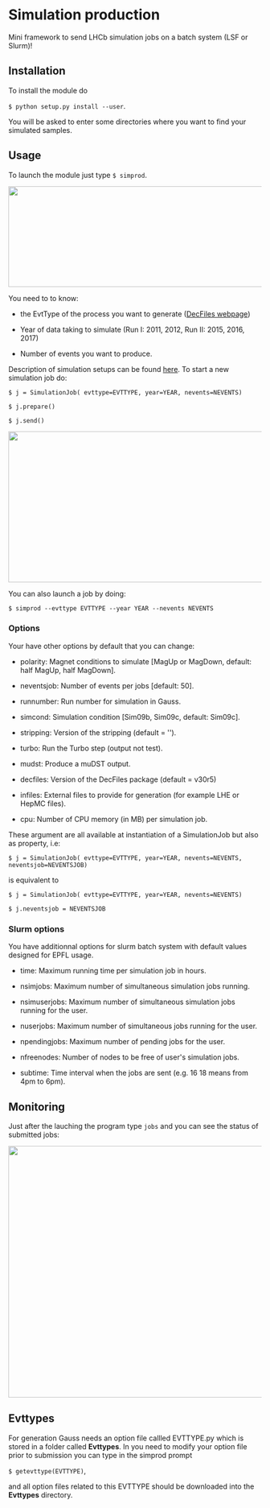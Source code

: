 # Simulation production

Mini framework to send LHCb simulation jobs on a batch system (LSF or Slurm)!

## Installation

To install the module do

`$ python setup.py install --user`.

You will be asked to enter some directories where you want to find your simulated samples.

## Usage

To launch the module just type `$ simprod`.

<p align="center">
<img width="600" height="200" src="https://github.com/marinang/SimulationProduction/blob/userinterface/etc/begin_interface.png">
</p>

You need to to know:

* the EvtType of the process you want to generate ([DecFiles webpage](http://lhcb-release-area.web.cern.ch/LHCb-release-area/DOC/decfiles/releases/dev/table_evttype.php))	

* Year of data taking to simulate (Run I: 2011, 2012, Run II: 2015, 2016, 2017)

* Number of events you want to produce.

Description of simulation setups can be found [here](https://github.com/marinang/SimulationProduction/tree/master/simjob/setup). To start a new simulation job do:

`$ j = SimulationJob( evttype=EVTTYPE, year=YEAR, nevents=NEVENTS)`

`$ j.prepare()`

`$ j.send()`

<p align="center">
<img width="750" height="300" src="https://github.com/marinang/SimulationProduction/blob/userinterface/etc/submission.png">
</p>

You can also launch a job by doing:

`$ simprod --evttype EVTTYPE --year YEAR --nevents NEVENTS`

### Options

Your have other options by default that you can change:

* polarity: Magnet conditions to simulate [MagUp or MagDown, default: half MagUp, half MagDown].

* neventsjob: Number of events per jobs [default: 50]. 

* runnumber: Run number for simulation in Gauss.

* simcond: Simulation condition [Sim09b, Sim09c, default: Sim09c].

* stripping: Version of the stripping (default = '').

* turbo: Run the Turbo step (output not test).

* mudst: Produce a muDST output.

* decfiles: Version of the DecFiles package (default = v30r5)

* infiles: External files to provide for generation (for example LHE or HepMC files).

* cpu: Number of CPU memory (in MB) per simulation job.
	
These argument are all available at instantiation of a SimulationJob but also as property, i.e:

`$ j = SimulationJob( evttype=EVTTYPE, year=YEAR, nevents=NEVENTS, neventsjob=NEVENTSJOB)`

is equivalent to

`$ j = SimulationJob( evttype=EVTTYPE, year=YEAR, nevents=NEVENTS)`

`$ j.neventsjob = NEVENTSJOB`

### Slurm options

You have additionnal options for slurm batch system with default values designed for EPFL usage.

* time: Maximum running time per simulation job in hours.

* nsimjobs: Maximum number of simultaneous simulation jobs running.
		
* nsimuserjobs: Maximum number of simultaneous simulation jobs running for the user.
												
* nuserjobs: Maximum number of simultaneous jobs running for the user.
												
* npendingjobs: Maximum number of pending jobs for the user.

* nfreenodes: Number of nodes to be free of user's simulation jobs.
		
* subtime: Time interval when the jobs are sent (e.g. 16 18 means from 4pm to 6pm).

## Monitoring

Just after the lauching the program type `jobs` and you can see the status of submitted jobs:

<p align="center">
<img width="540" height="500" src="https://github.com/marinang/SimulationProduction/blob/userinterface/etc/monitor.png">
</p>

## Evttypes

For generation Gauss needs an option file callled EVTTYPE.py which is stored in a folder called **Evttypes**. In you need to modify your option file prior to submission you can type in the simprod prompt 

`$ getevttype(EVTTYPE)`,

and all option files related to this EVTTYPE should be downloaded into the **Evttypes** directory.
